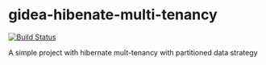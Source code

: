 # gidea-hibenate-multi-tenancy

[![Build Status](https://travis-ci.org/andrefelipecp/gidea-hibenate-multi-tenancy.svg?branch=master)](https://travis-ci.org/andrefelipecp/gidea-hibenate-multi-tenancy)

A simple project with hibernate mult-tenancy with partitioned data strategy

